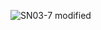![SN03-7 modified](https://github.com/StrontiumGroup/8-channel-DAC/assets/123593581/bc4c4f8d-47dc-4925-a4d4-15705e28278b)

